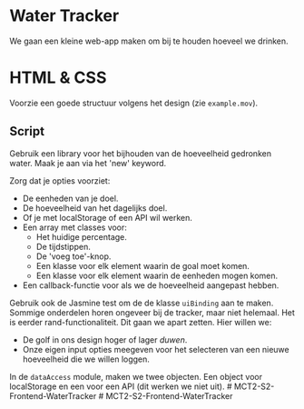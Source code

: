 # Water Tracker
We gaan een kleine web-app maken om bij te houden hoeveel we drinken.

# HTML & CSS
Voorzie een goede structuur volgens het design (zie ```example.mov```).

## Script
Gebruik een library voor het bijhouden van de hoeveelheid gedronken water. Maak je aan via het 'new' keyword.

Zorg dat je opties voorziet:
- De eenheden van je doel.
- De hoeveelheid van het dagelijks doel.
- Of je met localStorage of een API wil werken.
- Een array met classes voor:
	- Het huidige percentage.
	- De tijdstippen.
	- De 'voeg toe'-knop.
	- Een klasse voor elk element waarin de goal moet komen.
	- Een klasse voor elk element waarin de eenheden mogen komen.
- Een callback-functie voor als we de hoeveelheid aangepast hebben.


Gebruik ook de Jasmine test om de de klasse ```uiBinding``` aan te maken.
Sommige onderdelen horen ongeveer bij de tracker, maar niet helemaal. Het is eerder rand-functionaliteit. Dit gaan we apart zetten.
Hier willen we:
- De golf in ons design hoger of lager _duwen_.
- Onze eigen input opties meegeven voor het selecteren van een nieuwe hoeveelheid die we willen loggen.


In de ```dataAccess``` module, maken we twee objecten. Een object voor localStorage en een voor een API (dit werken we niet uit).
#   M C T 2 - S 2 - F r o n t e n d - W a t e r T r a c k e r  
 #   M C T 2 - S 2 - F r o n t e n d - W a t e r T r a c k e r  
 